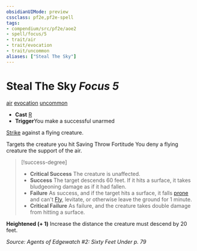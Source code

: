 ```yaml
---
obsidianUIMode: preview
cssclass: pf2e,pf2e-spell
tags:
- compendium/src/pf2e/aoe2
- spell/focus/5
- trait/air
- trait/evocation
- trait/uncommon
aliases: ["Steal The Sky"]
---
```

# Steal The Sky *Focus 5*   
[air](../../Rules/traits/air.md)  [evocation](../../Rules/traits/evocation.md)  [uncommon](../../Rules/traits/uncommon.md)  

- **Cast** [R](../../Rules/core-rulebook/chapter-9-playing-the-game.md#Actions "Reaction") 
- **Trigger**You make a successful unarmed

[Strike](../../Rules/actions/strike.md) against a flying creature.

Targets the creature you hit Saving Throw Fortitude You deny a flying creature the support of the air.

> [!success-degree] 
> - **Critical Success** The creature is unaffected.
> - **Success** The target descends 60 feet. If it hits a surface, it takes bludgeoning damage as if it had fallen.
> - **Failure** As success, and if the target hits a surface, it falls [prone](../../Rules/conditions.md#Prone) and can't [Fly](../../Rules/actions/fly.md), levitate, or otherwise leave the ground for 1 minute.
> - **Critical Failure** As failure, and the creature takes double damage from hitting a surface.

**Heightened (+ 1)** Increase the distance the creature must descend by 20 feet.

*Source: Agents of Edgewatch #2: Sixty Feet Under p. 79*